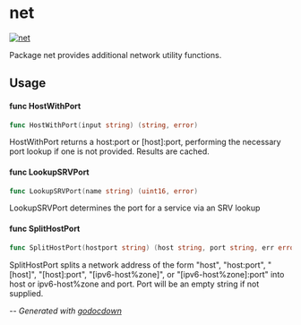 # net

[![net](https://godoc.org/github.com/mistifyio/util/net?status.png)](https://godoc.org/github.com/mistifyio/util/net)

Package net provides additional network utility functions.

## Usage

#### func  HostWithPort

```go
func HostWithPort(input string) (string, error)
```
HostWithPort returns a host:port or [host]:port, performing the necessary port
lookup if one is not provided. Results are cached.

#### func  LookupSRVPort

```go
func LookupSRVPort(name string) (uint16, error)
```
LookupSRVPort determines the port for a service via an SRV lookup

#### func  SplitHostPort

```go
func SplitHostPort(hostport string) (host string, port string, err error)
```
SplitHostPort splits a network address of the form "host", "host:port",
"[host]", "[host]:port", "[ipv6-host%zone]", or "[ipv6-host%zone]:port" into
host or ipv6-host%zone and port. Port will be an empty string if not supplied.

--
*Generated with [godocdown](https://github.com/robertkrimen/godocdown)*
